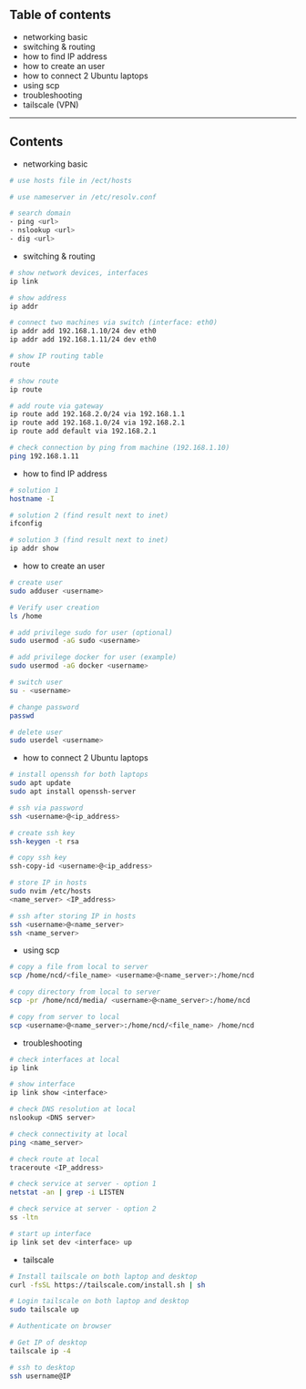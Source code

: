 ## Table of contents
- networking basic
- switching & routing
- how to find IP address
- how to create an user
- how to connect 2 Ubuntu laptops
- using scp
- troubleshooting
- tailscale (VPN)

----------------------------------------------------------------------
## Contents

- networking basic
```bash
# use hosts file in /ect/hosts

# use nameserver in /etc/resolv.conf 

# search domain
- ping <url>
- nslookup <url>
- dig <url>
```

- switching & routing
```bash
# show network devices, interfaces
ip link

# show address
ip addr

# connect two machines via switch (interface: eth0)
ip addr add 192.168.1.10/24 dev eth0
ip addr add 192.168.1.11/24 dev eth0

# show IP routing table
route

# show route
ip route

# add route via gateway
ip route add 192.168.2.0/24 via 192.168.1.1
ip route add 192.168.1.0/24 via 192.168.2.1
ip route add default via 192.168.2.1

# check connection by ping from machine (192.168.1.10)
ping 192.168.1.11
```

- how to find IP address
```bash
# solution 1
hostname -I

# solution 2 (find result next to inet)
ifconfig

# solution 3 (find result next to inet)
ip addr show
```

- how to create an user
```bash
# create user
sudo adduser <username>

# Verify user creation
ls /home

# add privilege sudo for user (optional)
sudo usermod -aG sudo <username>

# add privilege docker for user (example) 
sudo usermod -aG docker <username>

# switch user
su - <username>

# change password
passwd

# delete user
sudo userdel <username>
```

- how to connect 2 Ubuntu laptops
```bash
# install openssh for both laptops
sudo apt update
sudo apt install openssh-server

# ssh via password
ssh <username>@<ip_address>

# create ssh key
ssh-keygen -t rsa

# copy ssh key
ssh-copy-id <username>@<ip_address>

# store IP in hosts
sudo nvim /etc/hosts
<name_server> <IP_address>

# ssh after storing IP in hosts
ssh <username>@<name_server>
ssh <name_server>
```

- using scp
```bash
# copy a file from local to server
scp /home/ncd/<file_name> <username>@<name_server>:/home/ncd

# copy directory from local to server
scp -pr /home/ncd/media/ <username>@<name_server>:/home/ncd

# copy from server to local
scp <username>@<name_server>:/home/ncd/<file_name> /home/ncd
```

- troubleshooting
```bash
# check interfaces at local
ip link

# show interface
ip link show <interface>

# check DNS resolution at local
nslookup <DNS server>

# check connectivity at local
ping <name_server>

# check route at local
traceroute <IP_address>

# check service at server - option 1
netstat -an | grep -i LISTEN

# check service at server - option 2
ss -ltn

# start up interface
ip link set dev <interface> up
```

- tailscale
```bash
# Install tailscale on both laptop and desktop
curl -fsSL https://tailscale.com/install.sh | sh

# Login tailscale on both laptop and desktop
sudo tailscale up

# Authenticate on browser

# Get IP of desktop
tailscale ip -4

# ssh to desktop
ssh username@IP
```
